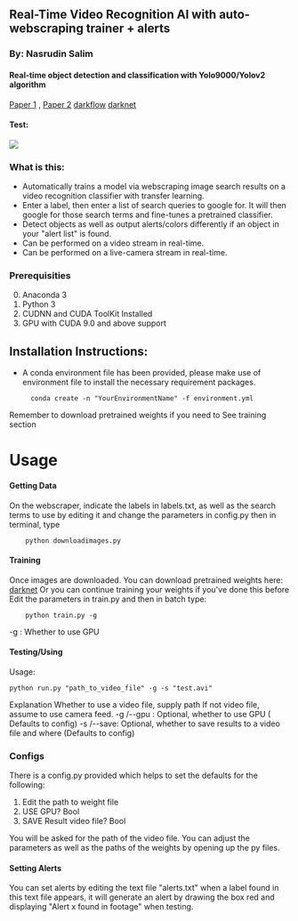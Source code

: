 
## Real-Time Video Recognition AI with auto-webscraping trainer + alerts
### By: Nasrudin Salim

#### Real-time object detection and classification with Yolo9000/Yolov2 algorithm
[Paper 1](https://arxiv.org/pdf/1506.02640.pdf) , [Paper 2](https://arxiv.org/pdf/1612.08242.pdf)  [darkflow](https://github.com/thtrieu/darkflow)   [darknet](http://pjreddie.com/darknet/yolo/) 

#### Test:
![ ](nas-demo.gif  "Algorithm Real-Time Demo")

### What is this:

- Automatically trains a model via webscraping image search results on a video recognition classifier with transfer learning.
- Enter a label, then enter a list of search queries to google for. It will then google for those search terms and fine-tunes a pretrained classifier.
- Detect objects as well as output alerts/colors differently if an object in your "alert list" is found.
- Can be performed on a video stream in real-time.
- Can be performed on a live-camera stream in real-time.


### Prerequisities
0. Anaconda 3
1.  Python 3
2. CUDNN and CUDA ToolKit Installed
3. GPU with CUDA 9.0 and above support

## Installation Instructions:
- A conda environment file has been provided, please make use of environment file to install the necessary requirement packages.


		conda create -n "YourEnvironmentName" -f environment.yml

Remember to download pretrained weights if you need to
See training section

# Usage
#### Getting Data
On the webscraper, indicate the labels in labels.txt, as well as the search terms to use by editing it and change the parameters in config.py then in terminal, type


		python downloadimages.py

#### Training
Once images are downloaded. You can download pretrained weights here: 
[darknet](https://pjreddie.com/darknet/yolo/) 
Or you can continue training your weights if you've done this before
Edit the parameters in train.py and then in batch type:

		python train.py -g

-g : Whether to use GPU

#### Testing/Using
Usage:

	python run.py "path_to_video_file" -g -s "test.avi"
	
Explanation
Whether to use a video file, supply path
If not video file, assume to use camera feed.
-g /--gpu : Optional, whether to use GPU ( Defaults to config)
-s /--save: Optional, whether to save results to a video file and where (Defaults to config)

### Configs

There is a config.py provided which helps to set the defaults for the following:
1. 	Edit the path to weight file
2. 	USE GPU? Bool
3. 	SAVE Result video file? Bool


You will be asked for the path of the video file. You can adjust the parameters as well as the paths of the weights by opening up the py files.

#### Setting Alerts
You can set alerts by editing the text file "alerts.txt" when a label found in this text file appears, it will generate an alert by drawing the box red and displaying "Alert x found in footage" when testing.




